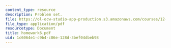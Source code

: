 ```yaml
---
content_type: resource
description: Problem set.
file: https://ol-ocw-studio-app-production.s3.amazonaws.com/courses/12-425-extrasolar-planets-physics-and-detection-techniques-fall-2007/1c6064e1c9b4c86e128d3bef04dbeb98_homework6.pdf
file_type: application/pdf
resourcetype: Document
title: homework6.pdf
uid: 1c6064e1-c9b4-c86e-128d-3bef04dbeb98
---
```

